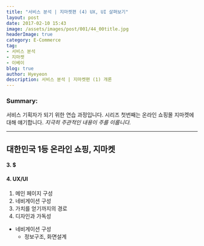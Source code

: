 ```yaml
---
title: "서비스 분석 | 지마켓편 (4) UX, UI 살펴보기"
layout: post
date: 2017-02-10 15:43
image: /assets/images/post/001/44_00title.jpg
headerImage: true
category: E-Commerce
tag:
- 서비스 분석
- 지마켓
- 이베이
blog: true
author: Hyeyeon
description: 서비스 분석 | 지마켓편 (1) 개론
---
```


### Summary:

서비스 기획자가 되기 위한 연습 과정입니다. 시리즈 첫번째는 온라인 쇼핑몰 지마켓에 대해 얘기합니다.
*지극히 주관적인 내용이 주를 이룹니다.*

---

## 대한민국 1등 온라인 쇼핑, 지마켓

#### 3. $

#### 4. UX/UI

  1. 메인 페이지 구성
  2. 네비게이션 구성
  3. 가치를 얻기까지의 경로
  4. 디자인과 가독성

  * 네비게이션 구성
    * 정보구조, 화면설계
